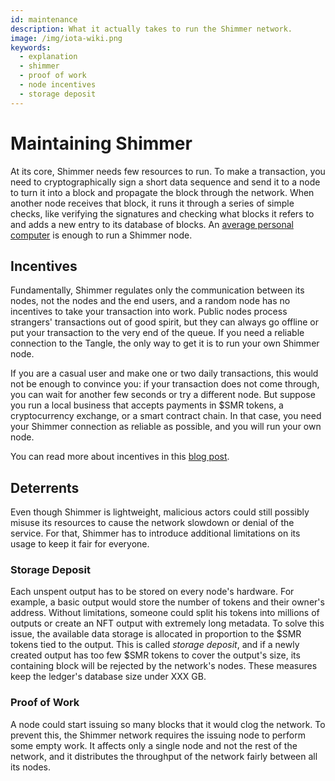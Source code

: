 ```yaml
---
id: maintenance
description: What it actually takes to run the Shimmer network.
image: /img/iota-wiki.png
keywords:
  - explanation
  - shimmer
  - proof of work
  - node incentives
  - storage deposit
---
```


# Maintaining Shimmer

At its core, Shimmer needs few resources to run. To make a transaction, you need to cryptographically sign a short data sequence and send it to a node to turn it into a block and propagate the block through the network. When another node receives that block, it runs it through a series of simple checks, like verifying the signatures and checking what blocks it refers to and adds a new entry to its database of blocks. An [average personal computer](https://wiki.iota.org/hornet/getting_started#recommended-requirements) is enough to run a Shimmer node.

## Incentives

Fundamentally, Shimmer regulates only the communication between its nodes, not the nodes and the end users, and a random node has no incentives to take your transaction into work. Public nodes process strangers' transactions out of good spirit, but they can always go offline or put your transaction to the very end of the queue. If you need a reliable connection to the Tangle, the only way to get it is to run your own Shimmer node.

If you are a casual user and make one or two daily transactions, this would not be enough to convince you: if your transaction does not come through, you can wait for another few seconds or try a different node. But suppose you run a local business that accepts payments in $SMR tokens, a cryptocurrency exchange, or a smart contract chain. In that case, you need your Shimmer connection as reliable as possible, and you will run your own node.

You can read more about incentives in this [blog post](https://blog.iota.org/incentives-to-run-an-iota-node/).

## Deterrents

Even though Shimmer is lightweight, malicious actors could still possibly misuse its resources to cause the network slowdown or denial of the service. For that, Shimmer has to introduce additional limitations on its usage to keep it fair for everyone.

### Storage Deposit

Each unspent output has to be stored on every node's hardware. For example, a basic output would store the number of tokens and their owner's address. Without limitations, someone could split his tokens into millions of outputs or create an NFT output with extremely long metadata. To solve this issue, the available data storage is allocated in proportion to the $SMR tokens tied to the output. This is called *storage deposit*, and if a newly created output has too few $SMR tokens to cover the output's size, its containing block will be rejected by the network's nodes. These measures keep the ledger's database size under XXX GB.

### Proof of Work

A node could start issuing so many blocks that it would clog the network. To prevent this, the Shimmer network requires the issuing node to perform some empty work. It affects only a single node and not the rest of the network, and it distributes the throughput of the network fairly between all its nodes.